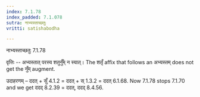 ```yaml
---
index: 7.1.78
index_padded: 7.1.078
sutra: नाभ्यस्ताच्छतुः
vritti: satishabodha

---
```

 नाभ्यस्ताच्छतुः 7.1.78 


वृत्तिः -- अभ्यस्तात् परस्य शतुर्नुँम् न स्यात्। The शतृँ affix that follows an अभ्यस्तम् does not get the नुँम् augment. 


उदाहरणम् – ददत् + सुँ 4.1.2 = ददत् + स् 1.3.2 = ददत् 6.1.68. Now 7.1.78 stops 7.1.70 and we get ददद् 8.2.39 = ददत्, ददद् 8.4.56. 